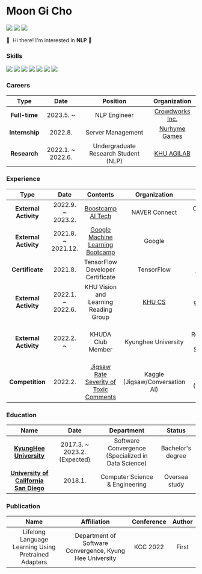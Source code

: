 # Moon Gi Cho
<p>
  <a href="mailto:siryuon@gmail.com" target="_blank"><img src="https://img.shields.io/badge/siryuon@gmail.com-EA4335?style=flat-square&logo=Gmail&logoColor=white"/></a>
  <a href="https://www.linkedin.com/in/moon-gi-cho-a46207218/" target="_blank"><img src="https://img.shields.io/badge/MoonGi Cho-0A66C2?style=flat-square&logo=Linkedin&logoColor=white"/></a>
  <a href="https://www.kaggle.com/siryuon" target="_blank"><img src="https://img.shields.io/badge/Kaggle-20BEFF?style=flat-square&logo=Kaggle&logoColor=white"/></a>
</p>



<p>
  👋&nbsp; Hi there! I'm interested in <b>NLP</b> 🚀<br/>
</p>


### Skills
<p>
  <img src="https://img.shields.io/badge/Python-3776AB?style=flat-square&logo=Python&logoColor=white"/>
  <img src="https://img.shields.io/badge/C++-00599C?style=flat-square&logo=C++&logoColor=white"/>
  <img src="https://img.shields.io/badge/MySQL-4479A1?style=flat-square&logo=MySQL&logoColor=white"/>
  <img src="https://img.shields.io/badge/TensorFlow-FF6F00?style=flat-square&logo=TensorFlow&logoColor=white"/>
  <img src="https://img.shields.io/badge/PyTorch-EE4C2C?style=flat-square&logo=PyTorch&logoColor=white"/>
  <img src="https://img.shields.io/badge/Git-F05032?style=flat-square&logo=Git&logoColor=white"/>
  <img src="https://img.shields.io/badge/Tableau-E97627?style=flat-square&logo=Tableau&logoColor=white"/>
  
</p>

### Careers


|Type|Date|Position|Organization|
|:---:|:---:|:---:|:---:|
|**Full-time**|2023.5. ~|NLP Engineer|[Crowdworks Inc.](http://crowdworks.kr)|
|**Internship**|2022.8.|Server Management|[Nurhyme Games](http://nurhyme.com)|
|**Research**|2022.1. ~ 2022.6.|Undergraduate Research Student (NLP)|[KHU AGILAB](http://agi.khu.ac.kr/index.html)|

### Experience


|Type|Date|Contents|Organization|Remarks
|:---:|:---:|:---:|:---:|:---:|
|**External Activity**|2022.9. ~ 2023.2.|[Boostcamp AI Tech](https://boostcamp.connect.or.kr/)|NAVER Connect|Completion(NLP Track)
|**External Activity**|2021.8. ~ 2021.12.|[Google Machine Learning Bootcamp](https://rsvp.withgoogle.com/events/google-machine-learning-bootcamp_84589b)|Google|Completion
|**Certificate**|2021.8.|TensorFlow Developer Certificate|TensorFlow|[See Credential](https://www.credential.net/48659f8a-b5ee-4060-b02d-c30b663c1b6d#gs.9oqzn0)
|**External Activity**|2022.1. ~ 2022.6.|KHU Vision and Learning Reading Group|[KHU CS](https://github.com/khuvll/reading_group#current-schedule)|Paper reading group about CV and ML
|**External Activity**|2022.2. ~|KHUDA Club Member|Kyunghee University|NLP, Recommendation System, Time Series Analysis, etc.
|**Competition**|2022.2.|[Jigsaw Rate Severity of Toxic Comments](https://www.kaggle.com/c/jigsaw-toxic-severity-rating)|Kaggle</br>(Jigsaw/Conversation AI)|165th out of 2301 teams</br> (top 8%, bronze medal, solo)


### Education
|Name|Date|Department|Status|
|:---:|:---:|:---:|:---:|
|[**KyungHee University**](https://swcon.khu.ac.kr/)|2017.3. ~ 2023.2.(Expected)|Software Convergence (Specialized in Data Science)|Bachelor's degree
|[**University of California San Diego**](https://cse.ucsd.edu/)|2018.1.|Computer Science & Engineering|Oversea study

### Publication
|Name|Affiliation|Conference|Author|
|:---:|:---:|:---:|:---:|
|Lifelong Language Learning Using Pretrained Adapters|Department of Software Convergence, Kyung Hee University|KCC 2022|First

